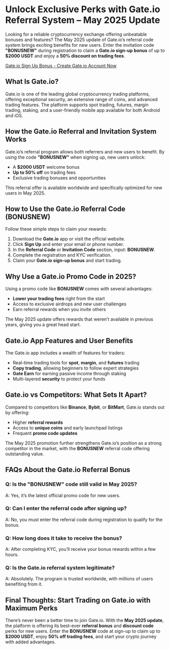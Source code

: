 <h1>Unlock Exclusive Perks with Gate.io Referral System – May 2025 Update</h1>
<p>Looking for a reliable cryptocurrency exchange offering unbeatable bonuses and features? The May 2025 update of Gate.io’s referral code system brings exciting benefits for new users. Enter the invitation code <strong>"BONUSNEW"</strong> during registration to claim a <strong>Gate.io sign-up bonus</strong> of up to <strong>$2000 USDT</strong> and enjoy a <strong>50% discount on trading fees</strong>.</p>

  <p><a href="https://www.gate.io/referral/invite/BONUSNEW_0_102" target="_blank">Gate.io Sign Up Bonus - Create Gate.io Account Now</a></p>

<h2>What Is Gate.io?</h2>
<p>Gate.io is one of the leading global cryptocurrency trading platforms, offering exceptional security, an extensive range of coins, and advanced trading features. The platform supports spot trading, futures, margin trading, staking, and a user-friendly mobile app available for both Android and iOS.</p>
<h2>How the Gate.io Referral and Invitation System Works</h2>
<p>Gate.io’s referral program allows both referrers and new users to benefit. By using the code <strong>"BONUSNEW"</strong> when signing up, new users unlock:</p>
<ul>
<li>A <strong>$2000 USDT</strong> welcome bonus</li>
<li><strong>Up to 50% off</strong> on trading fees</li>
<li>Exclusive trading bonuses and opportunities</li>
</ul>
<p>This referral offer is available worldwide and specifically optimized for new users in May 2025.</p>
<h2>How to Use the Gate.io Referral Code (BONUSNEW)</h2>
<p>Follow these simple steps to claim your rewards:</p>
<ol>
<li>Download the <strong>Gate.io</strong> app or visit the official website.</li>
<li>Click <strong>Sign Up</strong> and enter your email or phone number.</li>
<li>In the <strong>Referral Code</strong> or <strong>Invitation Code</strong> section, input: <strong>BONUSNEW</strong>.</li>
<li>Complete the registration and KYC verification.</li>
<li>Claim your <strong>Gate.io sign-up bonus</strong> and start trading.</li>
</ol>
<h2>Why Use a Gate.io Promo Code in 2025?</h2>
<p>Using a promo code like <strong>BONUSNEW</strong> comes with several advantages:</p>
<ul>
<li><strong>Lower your trading fees</strong> right from the start</li>
<li>Access to exclusive airdrops and new user challenges</li>
<li>Earn referral rewards when you invite others</li>
</ul>
<p>The May 2025 update offers rewards that weren’t available in previous years, giving you a great head start.</p>
<h2>Gate.io App Features and User Benefits</h2>
<p>The Gate.io app includes a wealth of features for traders:</p>
<ul>
<li>Real-time trading tools for <strong>spot</strong>, <strong>margin</strong>, and <strong>futures</strong> trading</li>
<li><strong>Copy trading</strong>, allowing beginners to follow expert strategies</li>
<li><strong>Gate Earn</strong> for earning passive income through staking</li>
<li>Multi-layered <strong>security</strong> to protect your funds</li>
</ul>
<h2>Gate.io vs Competitors: What Sets It Apart?</h2>
<p>Compared to competitors like <strong>Binance</strong>, <strong>Bybit</strong>, or <strong>BitMart</strong>, Gate.io stands out by offering:</p>
<ul>
<li>Higher <strong>referral rewards</strong></li>
<li>Access to <strong>unique coins</strong> and early launchpad listings</li>
<li>Frequent <strong>promo code updates</strong></li>
</ul>
<p>The May 2025 promotion further strengthens Gate.io’s position as a strong competitor in the market, with the <strong>BONUSNEW</strong> referral code offering outstanding value.</p>
<h2>FAQs About the Gate.io Referral Bonus</h2>
<h3>Q: Is the "BONUSNEW" code still valid in May 2025?</h3>
<p>A: Yes, it’s the latest official promo code for new users.</p>
<h3>Q: Can I enter the referral code after signing up?</h3>
<p>A: No, you must enter the referral code during registration to qualify for the bonus.</p>
<h3>Q: How long does it take to receive the bonus?</h3>
<p>A: After completing KYC, you’ll receive your bonus rewards within a few hours.</p>
<h3>Q: Is the Gate.io referral system legitimate?</h3>
<p>A: Absolutely. The program is trusted worldwide, with millions of users benefiting from it.</p>
<h2>Final Thoughts: Start Trading on Gate.io with Maximum Perks</h2>
<p>There’s never been a better time to join Gate.io. With the <strong>May 2025 update</strong>, the platform is offering its best-ever <strong>referral bonus</strong> and <strong>discount code</strong> perks for new users. Enter the <strong>BONUSNEW</strong> code at sign-up to claim up to <strong>$2000 USDT</strong>, enjoy <strong>50% off trading fees</strong>, and start your crypto journey with added advantages.</p>
</body>
</html>
